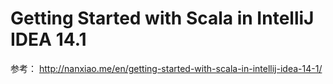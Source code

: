 # Getting Started with Scala in IntelliJ IDEA 14.1


参考： http://nanxiao.me/en/getting-started-with-scala-in-intellij-idea-14-1/


